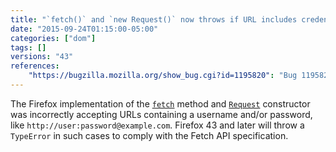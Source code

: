 ```yaml
---
title: "`fetch()` and `new Request()` now throws if URL includes credentials"
date: "2015-09-24T01:15:00-05:00"
categories: ["dom"]
tags: []
versions: "43"
references:
    "https://bugzilla.mozilla.org/show_bug.cgi?id=1195820": "Bug 1195820 - fetch() and new Request() should throw TypeError on URL with username/password"
---
```

The Firefox implementation of the [`fetch`](https://developer.mozilla.org/en-US/docs/Web/API/GlobalFetch/fetch) method and [`Request`](https://developer.mozilla.org/en-US/docs/Web/API/Request/Request) constructor was incorrectly accepting URLs containing a username and/or password, like `http://user:password@example.com`. Firefox 43 and later will throw a `TypeError` in such cases to comply with the Fetch API specification.
